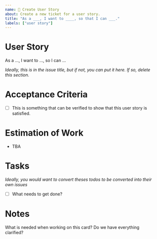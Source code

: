 ```yaml
---
name: 🧚 Create User Story
about: Create a new ticket for a user story.
title: "As a ___, I want to ____, so that I can ___."
labels: ["user story"]
---
```


# User Story
As a ..., I want to ..., so I can ...

*Ideally, this is in the issue title, but if not, you can put it here. If so, delete this section.*

# Acceptance Criteria
- [ ] This is something that can be verified to show that this user story is satisfied.

# Estimation of Work
- TBA

# Tasks
*Ideally, you would want to convert theses todos to be converted into their own issues*
- [ ] What needs to get done?

# Notes
What is needed when working on this card? Do we have everything clarified?